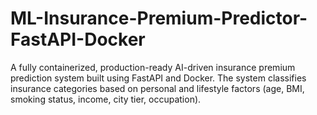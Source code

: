 # ML-Insurance-Premium-Predictor-FastAPI-Docker
A fully containerized, production-ready AI-driven insurance premium prediction system built using FastAPI and Docker. The system classifies insurance categories based on personal and lifestyle factors (age, BMI, smoking status, income, city tier, occupation).
